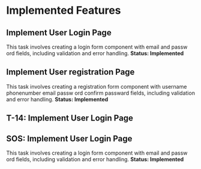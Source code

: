 # Implemented Features
## Implement User Login Page
This task involves creating a login form component with email and passw
 ord fields, including validation and error handling.
**Status: Implemented**

## Implement User registration Page
This task involves creating a registration form component with username phonenumber email passw
 ord confirm passward fields, including validation and error handling.
**Status: Implemented**

## T-14: Implement User Login Page
## SOS: Implement User Login Page
This task involves creating a login form component with email and passw
 ord fields, including validation and error handling.
**Status: Implemented**

